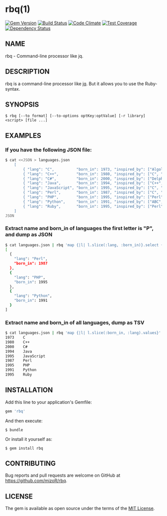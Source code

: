 # rbq(1)
[![Gem Version](https://badge.fury.io/rb/rbq.svg)](http://badge.fury.io/rb/rbq)
[![Build Status](https://travis-ci.org/mizoR/rbq.svg)](https://travis-ci.org/mizoR/rbq)
[![Code Climate](https://codeclimate.com/github/mizoR/rbq/badges/gpa.svg)](https://codeclimate.com/github/mizoR/rbq)
[![Test Coverage](https://codeclimate.com/github/mizoR/rbq/badges/coverage.svg)](https://codeclimate.com/github/mizoR/rbq/coverage)
[![Dependency Status](https://gemnasium.com/mizoR/rbq.svg)](https://gemnasium.com/mizoR/rbq)

## NAME

rbq - Command-line processor like jq.

## DESCRIPTION

rbq is a command-line processor like [jq](http://stedolan.github.io/jq/). But it allows you to use the Ruby-syntax.

## SYNOPSIS

    $ rbq [--to format] [--to-options optKey:optValue] [-r library] <script> [file ...]

## EXAMPLES

### If you have the following JSON file:

```sh
$ cat <<JSON > languages.json
    [
        { "lang": "C",          "born_in": 1973, "inspired_by": ["Algol", "B"]                       },
        { "lang": "C++",        "born_in": 1980, "inspired_by": ["C", "Simula", "Algol"]             },
        { "lang": "C#",         "born_in": 2000, "inspired_by": ["Delphi", "Java", "C++", "Ruby"]    },
        { "lang": "Java",       "born_in": 1994, "inspired_by": ["C++", "Objective-C", "C#"]         },
        { "lang": "JavaScript", "born_in": 1995, "inspired_by": ["C", "Self", "awk", "Perl"]         },
        { "lang": "Perl",       "born_in": 1987, "inspired_by": ["C", "shell", "AWK", "sed", "LISP"] },
        { "lang": "PHP",        "born_in": 1995, "inspired_by": ["Perl", "C"]                        },
        { "lang": "Python",     "born_in": 1991, "inspired_by": ["ABC", "Perl", "Modula-3" ]         },
        { "lang": "Ruby",       "born_in": 1995, "inspired_by": ["Perl", "Smalltalk", "LISP", "CLU"] }
    ]
JSON
```

### Extract name and born_in of languages the first letter is "P", and dump as JSON

```sh
$ cat languages.json | rbq 'map {|l| l.slice(:lang, :born_in)}.select {|l| l[:lang].start_with?("P")}'
[
  {
    "lang": "Perl",
    "born_in": 1987
  },
  {
    "lang": "PHP",
    "born_in": 1995
  },
  {
    "lang": "Python",
    "born_in": 1991
  }
]
```

### Extract name and born_in of all languages, dump as TSV

```sh
$ cat languages.json | rbq 'map {|l| l.slice(:born_in, :lang).values}' --to tsv
1973    C
1980    C++
2000    C#
1994    Java
1995    JavaScript
1987    Perl
1995    PHP
1991    Python
1995    Ruby
```

## INSTALLATION

Add this line to your application's Gemfile:

```ruby
gem 'rbq'
```

And then execute:

    $ bundle

Or install it yourself as:

    $ gem install rbq

## CONTRIBUTING

Bug reports and pull requests are welcome on GitHub at https://github.com/mizoR/rbq.

## LICENSE

The gem is available as open source under the terms of the [MIT License](http://opensource.org/licenses/MIT).

